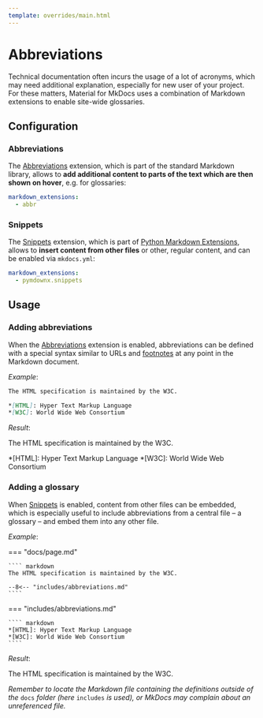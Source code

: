 ```yaml
---
template: overrides/main.html
---
```


# Abbreviations

Technical documentation often incurs the usage of a lot of acronyms, which may
need additional explanation, especially for new user of your project. For these
matters, Material for MkDocs uses a combination of Markdown extensions to
enable site-wide glossaries.

## Configuration

### Abbreviations

The [Abbreviations][1] extension, which is part of the standard Markdown
library, allows to __add additional content to parts of the text which are then
shown on hover__, e.g. for glossaries:

``` yaml
markdown_extensions:
  - abbr
```

  [1]: https://python-markdown.github.io/extensions/abbreviations/

### Snippets

The [Snippets][2] extension, which is part of [Python Markdown Extensions][3], 
allows to __insert content from other files__ or other, regular content, and can
be enabled via `mkdocs.yml`:

``` yaml
markdown_extensions:
  - pymdownx.snippets
```

  [2]: https://facelessuser.github.io/pymdown-extensions/extensions/snippets/
  [3]: https://facelessuser.github.io/pymdown-extensions/

## Usage

### Adding abbreviations

When the [Abbreviations][4] extension is enabled, abbreviations can be defined
with a special syntax similar to URLs and [footnotes][5] at any point in the
Markdown document.

_Example_:

``` markdown
The HTML specification is maintained by the W3C.

*[HTML]: Hyper Text Markup Language
*[W3C]: World Wide Web Consortium
```

_Result_:

The HTML specification is maintained by the W3C.

*[HTML]: Hyper Text Markup Language
*[W3C]: World Wide Web Consortium

  [4]: #abbreviations_1
  [5]: footnotes.md

### Adding a glossary

When [Snippets][6] is enabled, content from other files can be embedded, which
is especially useful to include abbreviations from a central file – a glossary –
and embed them into any other file.

_Example_:

=== "docs/page.md"

    ```` markdown
    The HTML specification is maintained by the W3C.
    
    --8<--​ "includes/abbreviations.md"
    ````

=== "includes/abbreviations.md"

    ```` markdown
    *[HTML]: Hyper Text Markup Language
    *[W3C]: World Wide Web Consortium
    ````

_Result_:

The HTML specification is maintained by the W3C.

_Remember to locate the Markdown file containing the definitions outside of the_
`docs` _folder (here_ `includes` _is used), or MkDocs may complain about an 
unreferenced file._

  [6]: #snippets
